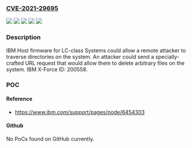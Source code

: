 ### [CVE-2021-29695](https://cve.mitre.org/cgi-bin/cvename.cgi?name=CVE-2021-29695)
![](https://img.shields.io/static/v1?label=Product&message=8335-GCA&color=blue)
![](https://img.shields.io/static/v1?label=Product&message=8335-GTA&color=blue)
![](https://img.shields.io/static/v1?label=Product&message=8335-GTB&color=blue)
![](https://img.shields.io/static/v1?label=Version&message=OP820%20&color=brightgreen)
![](https://img.shields.io/static/v1?label=Vulnerability&message=File%20Manipulation&color=brightgreen)

### Description

IBM Host firmware for LC-class Systems could allow a remote attacker to traverse directories on the system. An attacker could send a specially-crafted URL request that would allow them to delete arbitrary files on the system. IBM X-Force ID: 200558.

### POC

#### Reference
- https://www.ibm.com/support/pages/node/6454303

#### Github
No PoCs found on GitHub currently.

